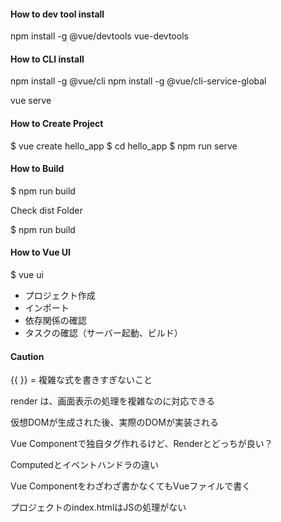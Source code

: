 #### How to dev tool install 

npm install -g @vue/devtools
vue-devtools

#### How to CLI install

npm install -g @vue/cli
npm install -g @vue/cli-service-global

vue serve

#### How to Create Project

$ vue create hello_app
$ cd hello_app
$ npm run serve

#### How to Build

$ npm run build

Check dist Folder

$ npm run build

#### How to Vue UI

$ vue ui 

- プロジェクト作成
- インポート
- 依存関係の確認
- タスクの確認（サーバー起動、ビルド）

#### Caution 

{{ }}  = 複雑な式を書きすぎないこと

render は、画面表示の処理を複雑なのに対応できる

仮想DOMが生成された後、実際のDOMが実装される

Vue Componentで独自タグ作れるけど、Renderとどっちが良い？

Computedとイベントハンドラの違い

Vue Componentをわざわざ書かなくてもVueファイルで書く

プロジェクトのindex.htmlはJSの処理がない
